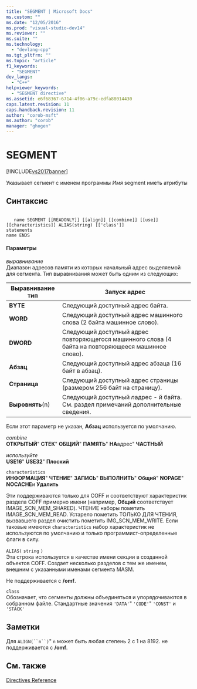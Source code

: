 ```yaml
---
title: "SEGMENT | Microsoft Docs"
ms.custom: ""
ms.date: "12/05/2016"
ms.prod: "visual-studio-dev14"
ms.reviewer: ""
ms.suite: ""
ms.technology: 
  - "devlang-cpp"
ms.tgt_pltfrm: ""
ms.topic: "article"
f1_keywords: 
  - "SEGMENT"
dev_langs: 
  - "C++"
helpviewer_keywords: 
  - "SEGMENT directive"
ms.assetid: e6f68367-6714-4f06-a79c-edfa88014430
caps.latest.revision: 11
caps.handback.revision: 11
author: "corob-msft"
ms.author: "corob"
manager: "ghogen"
---
```

# SEGMENT
[!INCLUDE[vs2017banner](../../assembler/inline/includes/vs2017banner.md)]

Указывает сегмент с именем программы *Имя* segment иметь атрибуты  
  
## Синтаксис  
  
```  
  
   name SEGMENT [[READONLY]] [[align]] [[combine]] [[use]] [[characteristics]] ALIAS(string) [['class']]  
statements  
name ENDS  
```  
  
#### Параметры  
 *выравнивание*  
 Диапазон адресов памяти из которых начальный адрес выделяемой для сегмента.  Тип выравнивания может быть одним из следующих:  
  
|Выравнивание тип|Запуск адрес|  
|----------------------|------------------|  
|**BYTE**|Следующий доступный адрес байта.|  
|**WORD**|Следующий доступный адрес машинного слова \(2 байта машинное слово\).|  
|**DWORD**|Следующий доступный адрес повторяющегося машинного слова \(4 байта на повторяющееся машинное слово\).|  
|**Абзац**|Следующий доступный адрес абзаца \(16 байт в абзац\).|  
|**Страница**|Следующий доступный адрес страницы \(размером 256 байт на страницу\).|  
|**Выровнять**\(n\)|Следующий доступный *n*адрес \- й байта.  См. раздел примeчаний дополнительные сведения.|  
  
 Если этот параметр не указан, **Абзац** используется по умолчанию.  
  
 *combine*  
 **ОТКРЫТЫЙ**"  **СТЕК**"  **ОБЩИЙ**"  **ПАМЯТЬ**"  **НА**адрес"  **ЧАСТНЫЙ**  
  
 *используйте*  
 **USE16**"  **USE32**"  **Плоский**  
  
 `characteristics`  
 **ИНФОРМАЦИЯ**"  **ЧТЕНИЕ**"  **ЗАПИСЬ**"  **ВЫПОЛНИТЬ**"  **Общий**"  **NOPAGE**"  **NOCACHE**и  **Удалить**  
  
 Эти поддерживаются только для COFF и соответствуют характеристик раздела COFF примерно имени \(например, **Общий** соответствует IMAGE\_SCN\_MEM\_SHARED\).  ЧТЕНИЕ наборы пометить IMAGE\_SCN\_MEM\_READ.  Устарело пометить ТОЛЬКО ДЛЯ ЧТЕНИЯ, вызвавшего раздел очистить пометить IMG\_SCN\_MEM\_WRITE.  Если таковые имеются `characteristics` набор характеристик не используются по умолчанию и только программист\-определенные флаги в силу.  
  
 `ALIAS(` `string` `)`  
 Эта строка используется в качестве имени секции в созданной объектов COFF.  Создает несколько разделов с тем же именем, внешним с указанными именами сегмента MASM.  
  
 Не поддерживается с **\/omf**.  
  
 `class`  
 Обозначает, что сегменты должны объединяться и упорядочиваются в собранном файле.  Стандартные значения `'DATA'`"  `'CODE'`"  `'CONST'` и  `'STACK'`  
  
## Заметки  
 Для `ALIGN(``n``)`"  `n` может быть любая степень 2 с 1 на 8192. не поддерживается с  **\/omf**.  
  
## См. также  
 [Directives Reference](../../assembler/masm/directives-reference.md)
